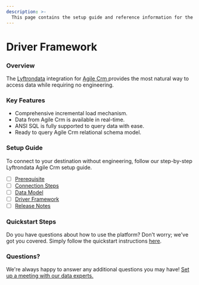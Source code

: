 ```yaml
---
description: >-
  This page contains the setup guide and reference information for the Agile Crm source connector.
---
```


# Driver Framework

### Overview

The [Lyftrondata](https://www.lyftrondata.com/) integration for [Agile Crm](https://www.lyftrondata.com/integration/sales-analytics/agile-crm/)[ ](https://www.lyftrondata.com/integration/agile-crm/)provides the most natural way to access data while requiring no engineering.

### Key Features

* Comprehensive incremental load mechanism.
* Data from Agile Crm is available in real-time.&#x20;
* ANSI SQL is fully supported to query data with ease.
* Ready to query Agile Crm relational schema model.

### Setup Guide

To connect to your destination without engineering, follow our step-by-step Lyftrondata Agile Crm setup guide.

* [ ] [Prerequisite](../../sales-analytics/agile-crm/prerequisite.md)
* [ ] [Connection Steps](../../sales-analytics/agile-crm/connection-steps.md)
* [ ] [Data Model](../../sales-analytics/agile-crm/data-model/)
* [ ] [Driver Framework](../../sales-analytics/agile-crm/driver-framework/)
* [ ] [Release Notes](../../sales-analytics/agile-crm/release-notes.md)

### Quickstart Steps

Do you have questions about how to use the platform? Don't worry; we've got you covered. Simply follow the quickstart instructions [here](../../../quickstart-steps.md).

### Questions? <a href="#questions" id="questions"></a>

We're always happy to answer any additional questions you may have! [Set up a meeting with our data experts.](https://www.lyftrondata.com/book-a-meeting/)


